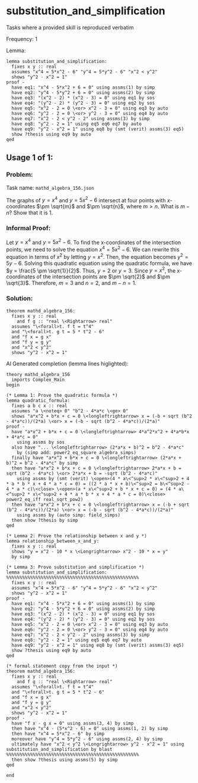 # substitution_and_simplification

Tasks where a provided skill is reproduced verbatim

Frequency: 1

Lemma:
```isabelle
lemma substitution_and_simplification:
  fixes x y :: real
  assumes "x^4 = 5*x^2 - 6" "y^4 = 5*y^2 - 6" "x^2 < y^2"
  shows "y^2 - x^2 = 1"
proof -
  have eq1: "x^4 - 5*x^2 + 6 = 0" using assms(1) by simp
  have eq2: "y^4 - 5*y^2 + 6 = 0" using assms(2) by simp
  have eq3: "(x^2 - 2) * (x^2 - 3) = 0" using eq1 by sos
  have eq4: "(y^2 - 2) * (y^2 - 3) = 0" using eq2 by sos
  have eq5: "x^2 - 2 = 0 \<or> x^2 - 3 = 0" using eq3 by auto
  have eq6: "y^2 - 2 = 0 \<or> y^2 - 3 = 0" using eq4 by auto
  have eq7: "x^2 - 2 < y^2 - 2" using assms(3) by simp
  have eq8: "y^2 - 2 = 1" using eq5 eq6 eq7 by auto
  have eq9: "y^2 - x^2 = 1" using eq8 by (smt (verit) assms(3) eq5)
  show ?thesis using eq9 by auto
qed
```


## Usage 1 of 1:
### Problem:
Task name: `mathd_algebra_156.json`

The graphs of $y=x^4$ and $y=5x^2-6$ intersect at four points with $x$-coordinates $\pm \sqrt{m}$ and $\pm \sqrt{n}$, where $m > n$. What is $m-n$? Show that it is 1.
### Informal Proof:
Let $y = x^4$ and $y = 5x^2 - 6$. To find the x-coordinates of the intersection points, we need to solve the equation $x^4 = 5x^2 - 6$. We can rewrite this equation in terms of $x^2$ by letting $y = x^2$. Then, the equation becomes $y^2 = 5y - 6$. Solving this quadratic equation using the quadratic formula, we have $y = \frac{5 \pm \sqrt{1}}{2}$. Thus, $y = 2$ or $y = 3$. Since $y = x^2$, the x-coordinates of the intersection points are $\pm \sqrt{2}$ and $\pm \sqrt{3}$. Therefore, $m = 3$ and $n = 2$, and $m - n = 1$.
### Solution:
```isabelle
theorem mathd_algebra_156:
  fixes x y :: real
    and f g :: "real \<Rightarrow> real"
  assumes "\<forall>t. f t = t^4"
  and "\<forall>t. g t = 5 * t^2 - 6"
  and "f x = g x"
  and "f y = g y"
  and "x^2 < y^2" 
  shows "y^2 - x^2 = 1"
```
AI Generated completion (lemma lines higlighted):
```isabelle
theory mathd_algebra_156
  imports Complex_Main 
begin

(* Lemma 1: Prove the quadratic formula *)
lemma quadratic_formula:
  fixes a b c x :: real
  assumes "a \<noteq> 0" "b^2 - 4*a*c \<ge> 0"
  shows "a*x^2 + b*x + c = 0 \<longleftrightarrow> x = (-b + sqrt (b^2 - 4*a*c))/(2*a) \<or> x = (-b - sqrt (b^2 - 4*a*c))/(2*a)"
proof -
  have "a*x^2 + b*x + c = 0 \<longleftrightarrow> 4*a^2*x^2 + 4*a*b*x + 4*a*c = 0"
    using assms by sos
  also have "... \<longleftrightarrow> (2*a*x + b)^2 = b^2 - 4*a*c"
    by (simp add: power2_eq_square algebra_simps)
  finally have "a*x^2 + b*x + c = 0 \<longleftrightarrow> (2*a*x + b)^2 = b^2 - 4*a*c" by simp
  then have "a*x^2 + b*x + c = 0 \<longleftrightarrow> 2*a*x + b = sqrt (b^2 - 4*a*c) \<or> 2*a*x + b = -sqrt (b^2 - 4*a*c)"
    using assms by (smt (verit) \<open>(4 * a\<^sup>2 * x\<^sup>2 + 4 * a * b * x + 4 * a * c = 0) = ((2 * a * x + b)\<^sup>2 = b\<^sup>2 - 4 * a * c)\<close> \<open>(a * x\<^sup>2 + b * x + c = 0) = (4 * a\<^sup>2 * x\<^sup>2 + 4 * a * b * x + 4 * a * c = 0)\<close> power2_eq_iff real_sqrt_pow2)
  then have "a*x^2 + b*x + c = 0 \<longleftrightarrow> x = (-b + sqrt (b^2 - 4*a*c))/(2*a) \<or> x = (-b - sqrt (b^2 - 4*a*c))/(2*a)"
    using assms by (auto simp: field_simps)
  then show ?thesis by simp
qed

(* Lemma 2: Prove the relationship between x and y *)
lemma relationship_between_x_and_y:
  fixes x y :: real
  shows "y = x^2 - 10 * x \<Longrightarrow> x^2 - 10 * x = y"
  by simp

(* Lemma 3: Prove substitution and simplification *)
lemma substitution_and_simplification: %%%%%%%%%%%%%%%%%%%%%%%%%%%%%%%%%%%%%%%%%%%%%%%%%%
  fixes x y :: real
  assumes "x^4 = 5*x^2 - 6" "y^4 = 5*y^2 - 6" "x^2 < y^2"
  shows "y^2 - x^2 = 1"
proof -
  have eq1: "x^4 - 5*x^2 + 6 = 0" using assms(1) by simp
  have eq2: "y^4 - 5*y^2 + 6 = 0" using assms(2) by simp
  have eq3: "(x^2 - 2) * (x^2 - 3) = 0" using eq1 by sos
  have eq4: "(y^2 - 2) * (y^2 - 3) = 0" using eq2 by sos
  have eq5: "x^2 - 2 = 0 \<or> x^2 - 3 = 0" using eq3 by auto
  have eq6: "y^2 - 2 = 0 \<or> y^2 - 3 = 0" using eq4 by auto
  have eq7: "x^2 - 2 < y^2 - 2" using assms(3) by simp
  have eq8: "y^2 - 2 = 1" using eq5 eq6 eq7 by auto
  have eq9: "y^2 - x^2 = 1" using eq8 by (smt (verit) assms(3) eq5)
  show ?thesis using eq9 by auto
qed

(* formal statement copy from the input *)
theorem mathd_algebra_156:
  fixes x y :: real
    and f g :: "real \<Rightarrow> real"
  assumes "\<forall>t. f t = t^4"
  and "\<forall>t. g t = 5 * t^2 - 6"
  and "f x = g x"
  and "f y = g y"
  and "x^2 < y^2" 
  shows "y^2 - x^2 = 1"
proof -
  have "f x - g x = 0" using assms(3, 4) by simp
  then have "x^4 - (5*x^2 - 6) = 0" using assms(1, 2) by simp
  then have "x^4 = 5*x^2 - 6" by simp
  moreover have "y^4 = 5*y^2 - 6" using assms(2, 4) by simp
  ultimately have "x^2 < y^2 \<Longrightarrow> y^2 - x^2 = 1" using substitution_and_simplification by blast %%%%%%%%%%%%%%%%%%%%%%%%%%%%%%%%%%%%%%%%%%%%%%%%%%
  then show ?thesis using assms(5) by simp
qed

end
```
